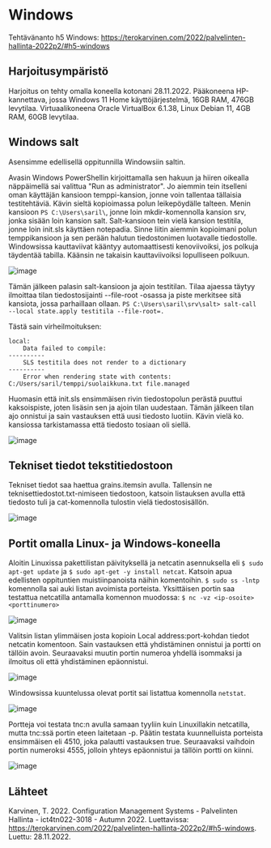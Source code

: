 # Windows

Tehtävänanto h5 Windows: https://terokarvinen.com/2022/palvelinten-hallinta-2022p2/#h5-windows

## Harjoitusympäristö

Harjoitus on tehty omalla koneella kotonani 28.11.2022. Pääkoneena HP-kannettava, jossa Windows 11 Home käyttöjärjestelmä, 16GB RAM, 476GB levytilaa. Virtuaalikoneena 
Oracle VirtualBox 6.1.38, Linux Debian 11, 4GB RAM, 60GB levytilaa.

## Windows salt

Asensimme edellisellä oppitunnilla Windowsiin saltin. 

Avasin Windows PowerShellin kirjoittamalla sen hakuun ja hiiren oikealla näppäimellä sai valittua "Run as administrator". Jo aiemmin tein itselleni oman käyttäjän kansioon
temppi-kansion, jonne voin tallentaa tällaisia testitehtäviä. Kävin sieltä kopioimassa polun leikepöydälle talteen. Menin kansioon `PS C:\Users\saril\`, jonne loin 
mkdir-komennolla kansion srv, jonka sisään loin kansion salt. Salt-kansioon tein vielä kansion testitila, jonne loin init.sls käyttäen notepadia. Sinne liitin aiemmin 
kopioimani polun temppikansioon ja sen perään halutun tiedostonimen luotavalle tiedostolle. Windowsissa kauttaviivat kääntyy automaattisesti kenoviivoiksi, jos polkuja 
täydentää tabilla. Käänsin ne takaisin kauttaviivoiksi lopulliseen polkuun.

![image](https://user-images.githubusercontent.com/113497086/204236078-c879dcf0-de65-4f98-90a9-8f509c94edca.png)

Tämän jälkeen palasin salt-kansioon ja ajoin testitilan. Tilaa ajaessa täytyy ilmoittaa tilan tiedostosijainti --file-root -osassa ja piste merkitsee sitä kansiota, jossa
parhaillaan ollaan. `PS C:\Users\saril\srv\salt> salt-call --local state.apply testitila --file-root=.`


Tästä sain virheilmoituksen:

    local:
        Data failed to compile:
    ----------
        SLS testitila does not render to a dictionary
    ----------
        Error when rendering state with contents: C:/Users/saril/temppi/suolaikkuna.txt file.managed
        
Huomasin että init.sls ensimmäisen rivin tiedostopolun perästä puuttui kaksoispiste, joten lisäsin sen ja ajoin tilan uudestaan. Tämän jälkeen tilan ajo onnistui ja sain
vastauksen että uusi tiedosto luotiin. Kävin vielä ko. kansiossa tarkistamassa että tiedosto tosiaan oli siellä. 

![image](https://user-images.githubusercontent.com/113497086/204248594-690ae9f6-15b3-48db-9d54-18435bcd7b56.png)

## Tekniset tiedot tekstitiedostoon

Tekniset tiedot saa haettua grains.itemsin avulla. Tallensin ne teknisettiedostot.txt-nimiseen tiedostoon, katsoin listauksen avulla että tiedosto tuli ja cat-komennolla
tulostin vielä tiedostosisällön. 

![image](https://user-images.githubusercontent.com/113497086/204262975-2b83759b-c865-42dc-b412-d7d05d067fb5.png)

## Portit omalla Linux- ja Windows-koneella

Aloitin Linuxissa pakettilistan päivityksellä ja netcatin asennuksella eli `$ sudo apt-get update` ja `$ sudo apt-get -y install netcat`. Katsoin apua edellisten oppituntien muistiinpanoista näihin komentoihin. `$ sudo ss -lntp` komennolla sai auki listan avoimista porteista. Yksittäisen portin saa testattua netcatilla antamalla komennon muodossa: `$ nc -vz <ip-osoite> <porttinumero>` 

![image](https://user-images.githubusercontent.com/113497086/204268839-be701b6b-3e07-444a-9590-fe74717a9d02.png)

Valitsin listan ylimmäisen josta kopioin Local address:port-kohdan tiedot netcatin komentoon. Sain vastauksen että yhdistäminen onnistui ja portti on tällöin avoin. Seuraavaksi muutin portin numeroa yhdellä isommaksi ja ilmoitus oli että yhdistäminen epäonnistui. 

![image](https://user-images.githubusercontent.com/113497086/204269614-d585184d-1021-4b9f-9b33-a0759d37f961.png)

Windowsissa kuuntelussa olevat portit sai listattua komennolla `netstat`. 

![image](https://user-images.githubusercontent.com/113497086/204277126-aaf52724-c440-43ee-a0db-15e12ac5770e.png)

Portteja voi testata tnc:n avulla samaan tyyliin kuin Linuxillakin netcatilla, mutta tnc:ssä portin eteen laitetaan -p. Päätin testata kuunnelluista porteista ensimmäisen eli 4510, joka palautti vastauksen true. Seuraavaksi vaihdoin portin numeroksi 4555, jolloin yhteys epäonnistui ja tällöin portti on kiinni. 


![image](https://user-images.githubusercontent.com/113497086/204278400-0b3892d0-00b2-4051-911d-7b8b39f9383e.png)

## Lähteet

Karvinen, T. 2022. Configuration Management Systems - Palvelinten Hallinta - ict4tn022-3018 - Autumn 2022. Luettavissa: https://terokarvinen.com/2022/palvelinten-hallinta-2022p2/#h5-windows. Luettu: 28.11.2022.
